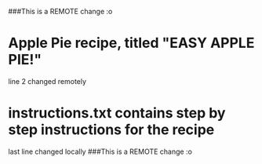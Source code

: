###This is a REMOTE change  :o 
# Apple Pie recipe, titled "EASY APPLE PIE!" 
line 2 changed remotely
# instructions.txt contains step by step instructions for the recipe

last line changed locally
###This is a REMOTE change  :o 
